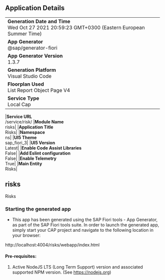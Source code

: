 ## Application Details

|                                                                                                  |
| ------------------------------------------------------------------------------------------------ |
| **Generation Date and Time**<br>Wed Oct 27 2021 20:59:23 GMT+0300 (Eastern European Summer Time) |
| **App Generator**<br>@sap/generator-fiori                                                        |
| **App Generator Version**<br>1.3.7                                                               |
| **Generation Platform**<br>Visual Studio Code                                                    |
| **Floorplan Used**<br>List Report Object Page V4                                                 |
| **Service Type**<br>Local Cap                                                                    |

|**Service URL**<br>/service/risk/
|**Module Name**<br>risks|
|**Application Title**<br>Risks|
|**Namespace**<br>ns|
|**UI5 Theme**<br>sap_fiori_3|
|**UI5 Version**<br>Latest|
|**Enable Code Assist Libraries**<br>False|
|**Add Eslint configuration**<br>False|
|**Enable Telemetry**<br>True|
|**Main Entity**<br>Risks|

## risks

Risks

### Starting the generated app

- This app has been generated using the SAP Fiori tools - App Generator, as part of the SAP Fiori tools suite. In order to launch the generated app, simply start your CAP project and navigate to the following location in your browser:

http://localhost:4004/risks/webapp/index.html

#### Pre-requisites:

1. Active NodeJS LTS (Long Term Support) version and associated supported NPM version. (See https://nodejs.org)
